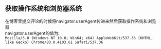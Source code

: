 ## 获取操作系统和浏览器系统  
在博客里提交评论的时候将navigator.userAgent传进来然后获取操作系统和浏览器  
navigator.userAgent的值为:  
`Mozilla/5.0 (Windows NT 10.0; Win64; x64) AppleWebKit/537.36 (KHTML, like Gecko) Chrome/83.0.4103.61 Safari/537.36`

